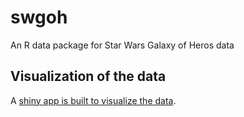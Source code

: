 # swgoh

An R data package for Star Wars Galaxy of Heros data

## Visualization of the data 

A [shiny app is built to visualize the data](http://167.71.158.10:3838/dropRates/). 